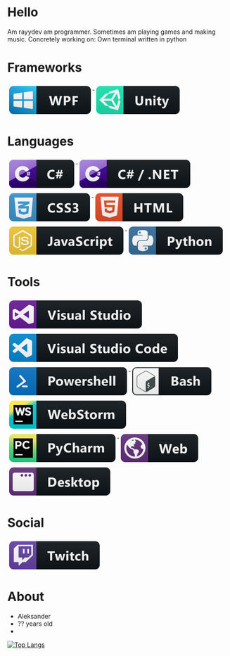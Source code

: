 # Hello
 Am rayydev am programmer. Sometimes am playing games and making music. 
 Concretely working on: Own terminal written in python
# Frameworks

<a href="#">
    <img src="svg/dev/frameworks/wpf.svg" alt="wpf" style="vertical-align:top; margin:6px 4px">
</a>  
<a href="#">
    <img src="svg/dev/frameworks/unity.svg" alt="unity" style="vertical-align:top; margin:6px 4px">
</a>  

# Languages 
<a href="#">
    <img src="svg/dev/languages/csharp.svg" alt="csharp" style="vertical-align:top; margin:6px 4px">
</a>  

<a href="#">
    <img src="svg/dev/languages/csharp_dotnet.svg" alt="csharp_dotnet" style="vertical-align:top; margin:6px 4px">
</a>  

<a href="#">
    <img src="svg/dev/languages/css3.svg" alt="css3" style="vertical-align:top; margin:6px 4px">
</a>  
<a href="#">
    <img src="svg/dev/languages/html.svg" alt="html" style="vertical-align:top; margin:6px 4px">
</a>  
<a href="#">
    <img src="svg/dev/languages/js.svg" alt="js" style="vertical-align:top; margin:6px 4px">
</a>  

<a href="#">
    <img src="svg/dev/languages/python.svg" alt="python" style="vertical-align:top; margin:6px 4px">
</a>

# Tools
<a href="#">
    <img src="svg/dev/tools/visualstudio.svg" alt="vs" style="vertical-align:top; margin:6px 4px">
</a>  
<a href="#">
    <img src="svg/dev/tools/visualstudio_code.svg" alt="vscode" style="vertical-align:top; margin:6px 4px">
</a>  
<a href="#">
    <img src="svg/dev/tools/powershell.svg" alt="ps" style="vertical-align:top; margin:6px 4px">
</a>  
<a href="#">
    <img src="svg/dev/tools/bash.svg" alt="bash" style="vertical-align:top; margin:6px 4px">
</a>  
<a href="#">
    <img src="svg/dev/tools/jetbrains_webstorm.svg" alt="ws" style="vertical-align:top; margin:6px 4px">
</a>  
<a href="#">
    <img src="svg/dev/tools/jetbrains_pycharm.svg" alt="pc" style="vertical-align:top; margin:6px 4px">
</a>  
<a href="#">
    <img src="svg/dev/misc/web.svg" alt="web" style="vertical-align:top; margin:6px 4px">
</a>  
<a href="#">
    <img src="svg/dev/misc/desktop.svg" alt="desktop" style="vertical-align:top; margin:6px 4px">
</a>  

# Social 
<a href="https://www.twitch.tv/rxvyonline">
    <img src="svg/streaming/twitch.svg" alt="twitch" style="vertical-align:top; margin:6px 4px">
</a>  

# About
- Aleksander
- ?? years old
- 


 [![Top Langs](https://github-readme-stats.vercel.app/api/top-langs/?username=rayydev&layout=compact&theme=dark)](https://github.com/anuraghazra/github-readme-stats)


<!---
rayydev/rayydev is a ✨ special ✨ repository because its `README.md` (this file) appears on your GitHub profile.
You can click the Preview link to take a look at your changes.
--->
